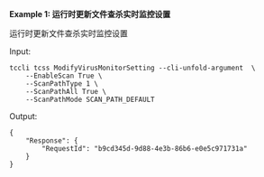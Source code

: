 **Example 1: 运行时更新文件查杀实时监控设置**

运行时更新文件查杀实时监控设置

Input: 

```
tccli tcss ModifyVirusMonitorSetting --cli-unfold-argument  \
    --EnableScan True \
    --ScanPathType 1 \
    --ScanPathAll True \
    --ScanPathMode SCAN_PATH_DEFAULT
```

Output: 
```
{
    "Response": {
        "RequestId": "b9cd345d-9d88-4e3b-86b6-e0e5c971731a"
    }
}
```

